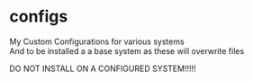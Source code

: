 # configs  
My Custom Configurations for various systems  
And to be installed a a base system as these will overwrite files  
  
DO NOT INSTALL ON A CONFIGURED SYSTEM!!!!!  
